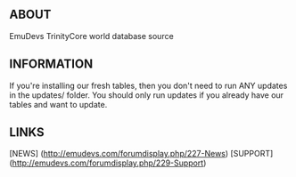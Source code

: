## ABOUT

EmuDevs TrinityCore world database source

## INFORMATION

If you're installing our fresh tables, then you don't need to run ANY updates in the updates/ folder. You should only run updates if you already have our tables and want to update.

## LINKS

[NEWS] (http://emudevs.com/forumdisplay.php/227-News)
[SUPPORT] (http://emudevs.com/forumdisplay.php/229-Support)
